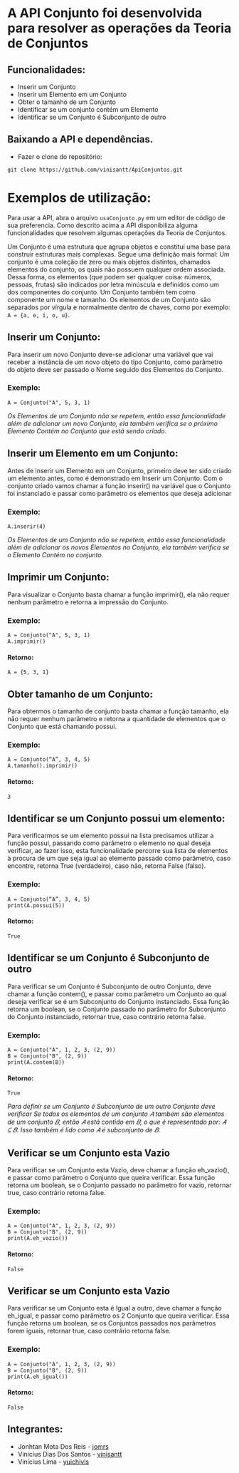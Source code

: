 # A API Conjunto foi desenvolvida para resolver as operações da Teoria de Conjuntos

## Funcionalidades:
- Inserir um Conjunto
- Inserir um Elemento em um Conjunto
- Obter o tamanho de um Conjunto
- Identificar se um conjunto contém um Elemento
- Identificar se um Conjunto é Subconjunto de outro

## Baixando a API e dependências.
- Fazer o clone do repositório:
```
git clone https://github.com/vinisantt/ApiConjuntos.git
```


# Exemplos de utilização:
Para usar a API, abra o arquivo `usaConjunto.py` em um editor de código de sua preferencia.
Como descrito acima a API disponibiliza alguma funcionalidades que resolvem algumas operações da Teoria de Conjuntos.

Um Conjunto é uma estrutura que agrupa objetos e constitui uma base para construir estruturas mais complexas.
Segue uma definição mais formal: Um conjunto é uma coleção de zero ou mais objetos distintos, chamados elementos do conjunto, os quais não possuem qualquer ordem associada. Dessa forma, os elementos (que podem ser qualquer coisa: números, pessoas, frutas) são indicados por letra minúscula e definidos como um dos componentes do conjunto.
Um Conjunto também tem como componente um nome e tamanho. Os elementos de um Conjunto são separados por vírgula e normalmente dentro de chaves, como por exemplo: `A = {a, e, i, o, u}`.

## Inserir um Conjunto:
Para inserir um novo Conjunto deve-se adicionar uma variável que vai receber a instância de um novo objeto do tipo Conjunto, como parâmetro do objeto deve ser passado o Nome seguido dos Elementos do Conjunto.
### Exemplo:
```
A = Conjunto("A", 5, 3, 1)
```
*Os Elementos de um Conjunto não se repetem, então essa funcionalidade além de adicionar um novo Conjunto, ela também verifica se o próximo Elemento Contém no Conjunto que está sendo criado.*

## Inserir um Elemento em um Conjunto:
Antes de inserir um Elemento em um Conjunto, primeiro deve ter sido criado um elemento antes, como é demonstrado em Inserir um Conjunto. Com o conjunto criado vamos chamar a função inserir() na variável que o Conjunto foi instanciado e passar como parâmetro os elementos que deseja adicionar
### Exemplo:
```
A.inserir(4)
```
*Os Elementos de um Conjunto não se repetem, então essa funcionalidade além de adicionar os novos Elementos no Conjunto, ela também verifica se o Elemento Contém no conjunto.*

## Imprimir um Conjunto:
Para visualizar o Conjunto basta chamar a função imprimir(), ela não requer nenhum parâmetro e retorna a impressão do Conjunto.
### Exemplo:
```
A = Conjunto("A", 5, 3, 1)
A.imprimir()
```
#### Retorno:
```
A = {5, 3, 1}
```

## Obter tamanho de um Conjunto: 
Para obtermos o tamanho de conjunto basta chamar a função tamanho, ela não requer nenhum parâmetro e retorna a quantidade de elementos que o Conjunto que está chamando possui.
### Exemplo: 
```
A = Conjunto(“A”, 3, 4, 5)
A.tamanho().imprimir()
```
#### Retorno:
```
3
```

## Identificar se um Conjunto possui um elemento:
Para verificarmos se um elemento possui na lista precisamos utilizar a função possui, passando como parâmetro o elemento no qual deseja verificar, ao fazer isso, esta funcionalidade percorre sua lista de elementos à procura de um que seja igual ao elemento passado como parâmetro, caso encontre, retorna True (verdadeiro), caso não, retorna False (falso).
### Exemplo:
```
A = Conjunto(“A”, 3, 4, 5)
print(A.possui(5))
```
#### Retorno:
```
True
```

## Identificar se um Conjunto é Subconjunto de outro
Para verificar se um Conjunto é Subconjunto de outro Conjunto, deve chamar a função contem(), e passar como parâmetro um Conjunto ao qual deseja verificar se é um Subconjunto do Conjunto instanciado. Essa função retorna um boolean, se o Conjunto passado no parâmetro for Subconjunto do Conjunto instanciado, retornar true, caso contrário retorna false.
### Exemplo:
```
A = Conjunto("A", 1, 2, 3, (2, 9))
B = Conjunto("B", (2, 9))
print(A.contem(B))
```
#### Retorno:
```
True
```
*Para definir se um Conjunto é Subconjunto de um outro Conjunto deve verificar Se todos os elementos de um conjunto 𝐴 também são elementos de um conjunto 𝐵, então 𝐴 está contido em 𝐵, o que é representado por: 𝐴 ⊆ 𝐵. Isso também é lido como 𝐴 é subconjunto de 𝐵.*

## Verificar se um Conjunto esta Vazio
Para verificar se um Conjunto esta Vazio, deve chamar a função eh_vazio(), e passar como parâmetro o Conjunto que queira verificar. Essa função retorna um boolean, se o Conjunto passado no parâmetro for vazio, retornar true, caso contrário retorna false.
### Exemplo:
```
A = Conjunto("A", 1, 2, 3, (2, 9))
B = Conjunto("B", (2, 9))
print(A.eh_vazio())
```
#### Retorno:
```
False
```

## Verificar se um Conjunto esta Vazio
Para verificar se um Conjunto esta é Igual a outro, deve chamar a função eh_igual, e passar como parâmetro os 2 Conjunto que queira verificar. Essa função retorna um boolean, se os Conjuntos passados nos parâmetros forem iguais, retornar true, caso contrário retorna false.
### Exemplo:
```
A = Conjunto("A", 1, 2, 3, (2, 9))
B = Conjunto("B", (2, 9))
print(A.eh_igual())
```
#### Retorno:
```
False
```


## Integrantes:
- Jonhtan Mota Dos Reis - [jomrs](https://github.com/jomrs)
- Vinicius Dias Dos Santos - [vinisantt](https://github.com/vinisantt)
- Vinícius Lima - [yuichivls](https://github.com/yuichivls)
